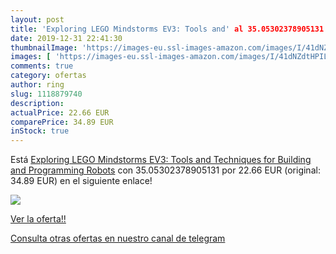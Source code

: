 ```yaml
---
layout: post
title: 'Exploring LEGO Mindstorms EV3: Tools and' al 35.05302378905131 % de descuento
date: 2019-12-31 22:41:30
thumbnailImage: 'https://images-eu.ssl-images-amazon.com/images/I/41dNZdtHPIL._SL200_.jpg'
images: [ 'https://images-eu.ssl-images-amazon.com/images/I/41dNZdtHPIL._SL200_.jpg' ]
comments: true
category: ofertas
author: ring
slug: 1118879740
description:
actualPrice: 22.66 EUR
comparePrice: 34.89 EUR
inStock: true
---
```


Está [Exploring LEGO Mindstorms EV3: Tools and Techniques for Building and Programming Robots](https://www.amazon.com/dp/1118879740/?tag=redken08-20) con 35.05302378905131 por 22.66 EUR (original: 34.89 EUR) en el siguiente enlace!

[![](https://images-eu.ssl-images-amazon.com/images/I/41dNZdtHPIL._SL200_.jpg)](https://www.amazon.com/dp/1118879740/?tag=redken08-20)

[Ver la oferta!!](https://www.amazon.com/dp/1118879740/?tag=redken08-20)

[Consulta otras ofertas en nuestro canal de telegram](https://t.me/s/ofertas25)
